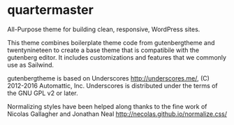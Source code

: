 # quartermaster
All-Purpose theme for building clean, responsive, WordPress sites.


This theme combines boilerplate theme code from gutenbergtheme and twentynineteen to create a base theme 
that is compatibile with the gutenberg editor. It includes customizations and features that we commonly use 
as Sailwind.


gutenbergtheme is based on Underscores http://underscores.me/, (C) 2012-2016 Automattic, Inc.
Underscores is distributed under the terms of the GNU GPL v2 or later.


Normalizing styles have been helped along thanks to the fine work of
Nicolas Gallagher and Jonathan Neal http://necolas.github.io/normalize.css/